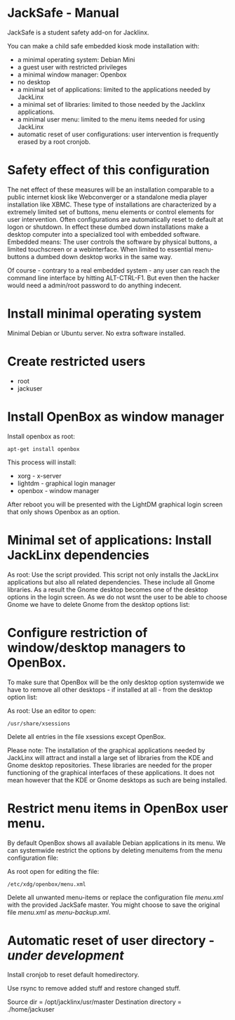 # JackSafe - Manual

JackSafe is a student safety add-on for Jacklinx.

You can make a child safe embedded kiosk mode installation with:
- a minimal operating system: Debian Mini
- a guest user with restricted privileges
- a minimal window  manager: Openbox
- no desktop
- a minimal set of applications: limited to the applications needed by JackLinx
- a minimal set of libraries: limited to those needed by the Jacklinx applications.
- a minimal user menu: limited to the menu items needed for using JackLinx
- automatic reset of user configurations: user intervention is frequently erased by a root cronjob.


# Safety effect of this configuration
The net effect of these measures will be an installation comparable to a public internet kiosk like Webconverger or a standalone media player installation like XBMC. These type of installations are characterized by a extremely limited set of buttons, menu elements or control elements for user intervention. Often configurations are automatically reset to default at logon or shutdown. In effect these dumbed down installations make a desktop computer into a specialized tool with embedded software. Embedded means: The user controls the software by physical buttons, a limited touchscreen or a webinterface. When limited to essential menu-buttons a dumbed down desktop works in the same way.

Of course - contrary to a real embedded system - any user can reach the command line interface by hitting ALT-CTRL-F1. But even then the hacker would need a admin/root password to do anything indecent. 

# Install minimal operating system
Minimal Debian or Ubuntu server.
No extra software installed.

# Create restricted users
- root
- jackuser

# Install OpenBox as window manager

Install openbox as root:

```
apt-get install openbox
```

This process will install:
- xorg - x-server
- lightdm - graphical login manager
- openbox - window manager

After reboot you will be presented with the LightDM graphical login screen that only shows Openbox as an option. 

# Minimal set of applications: Install JackLinx dependencies

As root: Use the script provided.
This script not only installs the JackLinx applications but also all related dependencies. These include all Gnome libraries. As a result the Gnome desktop becomes one of the desktop options in the login screen.
As we do not wsnt the user to be able to choose Gnome we have to delete Gnome from the desktop options list:

# Configure restriction of window/desktop managers to OpenBox.

To make sure that OpenBox will be the only desktop option systemwide we have to remove all other desktops - if installed at all - from the desktop option list:

As root: Use an editor to open:

```
/usr/share/xsessions
```

Delete all entries in the file xsessions except OpenBox.

Please note: The installation of the graphical applications needed by JackLinx will attract and install a large set of libraries from the KDE and Gnome desktop repositories. These libraries are needed for the proper functioning of the graphical interfaces of these applications. It does not mean however that the KDE or Gnome desktops as such are being installed.


# Restrict menu items in OpenBox user menu.
By default OpenBox shows all available Debian applications in its menu. We can systemwide restrict the options by deleting menuitems from the menu configuration file:

As root open for editing the file:

```
/etc/xdg/openbox/menu.xml
```
Delete all unwanted menu-items or replace the configuration file *menu.xml* with the provided JackSafe master.
You might choose to save the original file *menu.xml* as *menu-backup.xml*.

# Automatic reset of user directory - *under development*

Install cronjob to reset default homedirectory.

Use rsync to remove added stuff and restore changed stuff.

Source dir = /opt/jacklinx/usr/master
Destination directory = ./home/jackuser



 



